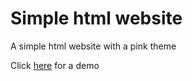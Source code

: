 # Simple html website

A simple html website with a pink theme

Click [here](https://arnbots.github.io/html5-template-pink/index.html) for a demo

